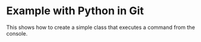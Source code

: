 # Example with Python in Git

This shows how to create a simple class that executes a command from the console.
